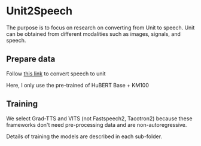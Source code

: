 # Unit2Speech

The purpose is to focus on research on converting from Unit to speech. Unit can be obtained from different modalities such as images, signals, and speech.

## Prepare data
Follow [this link](https://github.com/facebookresearch/fairseq/tree/main/examples/textless_nlp/gslm/speech2unit) to convert speech to unit

Here, I only use the pre-trained of HuBERT Base + KM100

## Training
We select Grad-TTS and VITS (not Fastspeech2, Tacotron2) because these frameworks don't need pre-processing data and are non-autoregressive.

Details of training the models are described in each sub-folder.

